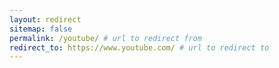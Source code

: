 ```yaml
---
layout: redirect
sitemap: false
permalink: /youtube/ # url to redirect from
redirect_to: https://www.youtube.com/ # url to redirect to
---
```

